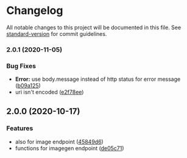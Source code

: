 # Changelog

All notable changes to this project will be documented in this file. See [standard-version](https://github.com/conventional-changelog/standard-version) for commit guidelines.

### 2.0.1 (2020-11-05)


### Bug Fixes

* **Error:** use body.message instead of http status for error message ([b09a125](https://github.com/Allvaa/nekobot-api/commit/b09a1259cb1e8e038ae3dec3edccc0101ab93833))
* uri isn't encoded ([e2f78ee](https://github.com/Allvaa/nekobot-api/commit/e2f78ee5a4271faee52986575f4b3f69fa7ddc19))

## 2.0.0 (2020-10-17)


### Features

* also for image endpoint ([45849d6](https://github.com/Allvaa/nekobot-api/commit/45849d61019cfaeaca8ac8d783ff2dfa14e59da6))
* functions for imagegen endpoint ([de05c71](https://github.com/Allvaa/nekobot-api/commit/de05c7176f3690fe8f805bfdb761cbb58cddbf73))
